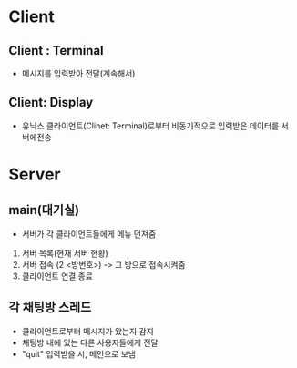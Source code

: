 
# Client
## Client : Terminal
- 메시지를 입력받아 전달(계속해서)

## Client: Display
- 유닉스 클라이언트(Clinet: Terminal)로부터 비동기적으로 입력받은 데이터를 서버에전송

# Server
## main(대기실)
- 서버가 각 클라이언트들에게 메뉴 던져줌
1. 서버 목록(현재 서버 현황)
2. 서버 접속 (2 <방번호>) -> 그 방으로 접속시켜줌
3. 클라이언트 연결 종료
## 각 채팅방 스레드
- 클라이언트로부터 메시지가 왔는지 감지
- 채팅방 내에 있는 다른 사용자들에게 전달
- "quit" 입력받을 시, 메인으로 보냄